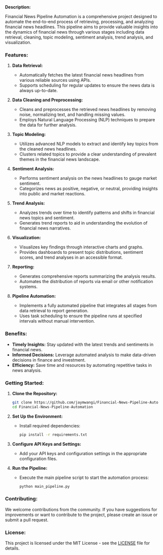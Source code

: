 **Description:**

Financial News Pipeline Automation is a comprehensive project designed to automate the end-to-end process of retrieving, processing, and analyzing financial news headlines. This pipeline aims to provide valuable insights into the dynamics of financial news through various stages including data retrieval, cleaning, topic modeling, sentiment analysis, trend analysis, and visualization.

### Features:

1. **Data Retrieval:**
   - Automatically fetches the latest financial news headlines from various reliable sources using APIs.
   - Supports scheduling for regular updates to ensure the news data is always up-to-date.

2. **Data Cleaning and Preprocessing:**
   - Cleans and preprocesses the retrieved news headlines by removing noise, normalizing text, and handling missing values.
   - Employs Natural Language Processing (NLP) techniques to prepare the data for further analysis.

3. **Topic Modeling:**
   - Utilizes advanced NLP models to extract and identify key topics from the cleaned news headlines.
   - Clusters related topics to provide a clear understanding of prevalent themes in the financial news landscape.

4. **Sentiment Analysis:**
   - Performs sentiment analysis on the news headlines to gauge market sentiment.
   - Categorizes news as positive, negative, or neutral, providing insights into public and market reactions.

5. **Trend Analysis:**
   - Analyzes trends over time to identify patterns and shifts in financial news topics and sentiment.
   - Generates trend reports to aid in understanding the evolution of financial news narratives.

6. **Visualization:**
   - Visualizes key findings through interactive charts and graphs.
   - Provides dashboards to present topic distributions, sentiment scores, and trend analyses in an accessible format.

7. **Reporting:**
   - Generates comprehensive reports summarizing the analysis results.
   - Automates the distribution of reports via email or other notification systems.

8. **Pipeline Automation:**
   - Implements a fully automated pipeline that integrates all stages from data retrieval to report generation.
   - Uses task scheduling to ensure the pipeline runs at specified intervals without manual intervention.

### Benefits:

- **Timely Insights:** Stay updated with the latest trends and sentiments in financial news.
- **Informed Decisions:** Leverage automated analysis to make data-driven decisions in finance and investment.
- **Efficiency:** Save time and resources by automating repetitive tasks in news analysis.

### Getting Started:

1. **Clone the Repository:**
   ```bash
   git clone https://github.com/jaymwangi/Financial-News-Pipeline-Automation.git
   cd Financial-News-Pipeline-Automation
   ```

2. **Set Up the Environment:**
   - Install required dependencies:
     ```bash
     pip install -r requirements.txt
     ```

3. **Configure API Keys and Settings:**
   - Add your API keys and configuration settings in the appropriate configuration files.

4. **Run the Pipeline:**
   - Execute the main pipeline script to start the automation process:
     ```bash
     python main_pipeline.py
     ```

### Contributing:

We welcome contributions from the community. If you have suggestions for improvements or want to contribute to the project, please create an issue or submit a pull request.

### License:

This project is licensed under the MIT License - see the [LICENSE](LICENSE) file for details.
